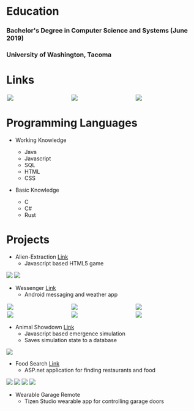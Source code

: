 # Education
### Bachelor's Degree in Computer Science and Systems (June 2019)
### University of Washington, Tacoma

# Links

<div class="row">
  <div class="column">
     <a href="/ethanwc_resume.pdf" download>
         <img src="/img/logo_resume.png">
     </a>
  </div>
  <div class="column">
      <a href="https://github.com/ethanwc">
          <img src="/img/logo_github.png">
      </a>
  </div>
    <div class="column">
      <a href="https://www.linkedin.com/in/ethanwch">
          <img src="/img/logo_linkedin.png">
      </a>
  </div>
</div>

# Programming Languages

* Working Knowledge
  * Java
  * Javascript
  * SQL
  * HTML
  * CSS
  
* Basic Knowledge
  * C
  * C#
  * Rust
  
# Projects

* Alien-Extraction [Link](http://ethanwc.net/Alien-Extraction)
  * Javascript based HTML5 game
<img src="/img/motherload1.png">
<img src="/img/motherload2.png">

* Wessenger [Link](http://github.com/ethanwc/Wessenger)
  * Android messaging and weather app

    
<div class="row">
  <div class="column">
    <img src="/img/app1.jpg">
  </div>
  <div class="column">
    <img src="/img/app2.jpg">
  </div>
   <div class="column">
    <img src="/img/app3.jpg">
  </div>
</div>
<div class="row">
  <div class="column">
    <img src="/img/app4.jpg">
  </div>
  <div class="column">
    <img src="/img/app5.jpg">
  </div>
   <div class="column">
    <img src="/img/app6.jpg">
  </div>
</div>

* Animal Showdown [Link](http://ethanwc.net/Animal-Showdown)
  * Javascript based emergence simulation
  * Saves simulation state to a database
<img src="/img/animalshowdown.png">

* Food Search [Link](http://github.com/ethanwc/FoodSearch)
  * ASP.net application for finding restaurants and food
<img src="/img/foodsearch1.png">
<img src="/img/foodsearch2.png">
<img src="/img/foodsearch3.png">
<img src="/img/foodsearch4.png">

* Wearable Garage Remote
  * Tizen Studio wearable app for controlling garage doors
  
<style>
.row {
  display: flex;
}

.column {
  flex: 50%;
  padding: 2px;
}
</style>
